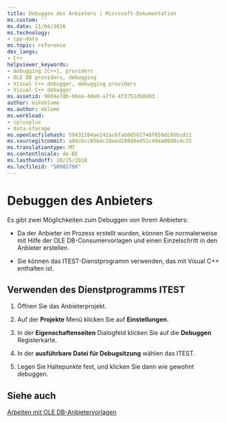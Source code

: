 ```yaml
---
title: Debuggen des Anbieters | Microsoft-Dokumentation
ms.custom: ''
ms.date: 11/04/2016
ms.technology:
- cpp-data
ms.topic: reference
dev_langs:
- C++
helpviewer_keywords:
- debugging [C++], providers
- OLE DB providers, debugging
- Visual C++ debugger, debugging providers
- Visual C++ debugger
ms.assetid: 90d4e7db-06ea-4de0-a7f4-4f3751d50d93
author: mikeblome
ms.author: mblome
ms.workload:
- cplusplus
- data-storage
ms.openlocfilehash: 59431204ae242ac6fab0d562740f859dc85bcd11
ms.sourcegitcommit: a9dcbcc85b4c28eed280d8e451c494a00d8c4c25
ms.translationtype: MT
ms.contentlocale: de-DE
ms.lasthandoff: 10/25/2018
ms.locfileid: "50081796"
---
```

# <a name="debugging-your-provider"></a>Debuggen des Anbieters

Es gibt zwei Möglichkeiten zum Debuggen von Ihrem Anbieters:

- Da der Anbieter im Prozess erstellt wurden, können Sie normalerweise mit Hilfe der OLE DB-Consumervorlagen und einen Einzelschritt in den Anbieter erstellen.

- Sie können das ITEST-Dienstprogramm verwenden, das mit Visual C++ enthalten ist.

## <a name="to-use-the-itest-utility"></a>Verwenden des Dienstprogramms ITEST

1. Öffnen Sie das Anbieterprojekt.

1. Auf der **Projekte** Menü klicken Sie auf **Einstellungen**.

1. In der **Eigenschaftenseiten** Dialogfeld klicken Sie auf die **Debuggen** Registerkarte.

1. In der **ausführbare Datei für Debugsitzung** wählen das ITEST.

1. Legen Sie Haltepunkte fest, und klicken Sie dann wie gewohnt debuggen.

## <a name="see-also"></a>Siehe auch

[Arbeiten mit OLE DB-Anbietervorlagen](../../data/oledb/working-with-ole-db-provider-templates.md)